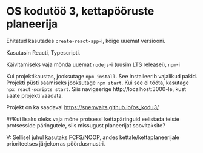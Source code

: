 OS kodutöö 3, kettapööruste planeerija
=======
Ehitatud kasutades `create-react-app`-i, kõige uuemat versiooni.

Kasutasin Reacti, Typescripti.

Käivitamiseks vaja mõnda uuemat `nodejs`-i (uusim LTS releasei), `npm`-i

Kui projektikaustas, jooksutage `npm install`. See installeerib vajalikud pakid.
Projekti püsti saamiseks jooksutage `npm start`. Kui see ei tööta, kasutage `npx react-scripts start`. Siis navigeerige http://localhost:3000-le, kust saate projekti vaadata.

Projekt on ka saadaval https://snemvalts.github.io/os_kodu3/

##Kui lisaks oleks vaja mõne protsessi kettapäringuid eelistada teiste protsesside päringutele, siis missugust planeerijat soovitaksite?

V: Sellisel juhul kasutaks FCFS/NOOP, andes kettale/kettaplaneerijale prioriteetses järjekorras pöördusmustri.
